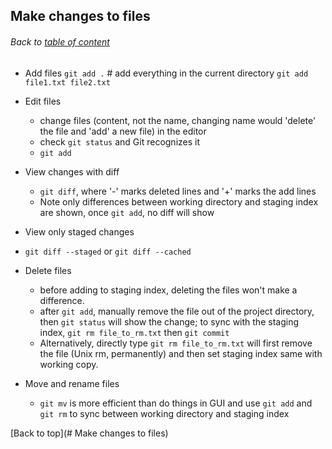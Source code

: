 ## Make changes to files
###### Back to [table of content](https://github.com/ShumzZ/LearningNotes/blob/master/Git/GitEssentialTraining-LinkedIn.MD#table-of-contents)

- Add files
  `git add .` # add everything in the current directory
  `git add file1.txt file2.txt`

- Edit files
  - change files (content, not the name, changing name would 'delete' the file and 'add' a new file) in the editor
  - check  `git status` and Git recognizes it
  - `git add`

- View changes with diff
  - `git diff`, where '-' marks deleted lines and '+' marks the add lines
  - Note only differences between working directory and staging index are shown, once `git add`, no diff will show

-  View only staged changes
  - `git diff --staged` or `git diff --cached`

- Delete files
  - before adding to staging index, deleting the files won't make a difference.
  - after `git add`, manually remove the file out of the project directory, then `git status` will show the change; to sync with the staging index, `git rm file_to_rm.txt` then  `git commit`
  - Alternatively, directly type `git rm file_to_rm.txt` will first remove the file (Unix rm, permanently) and then set staging index same with working copy.

- Move and rename files
  - `git mv` is more efficient than do things in GUI and use `git add` and `git rm` to sync between working directory and staging index


[Back to top](# Make changes to files)
